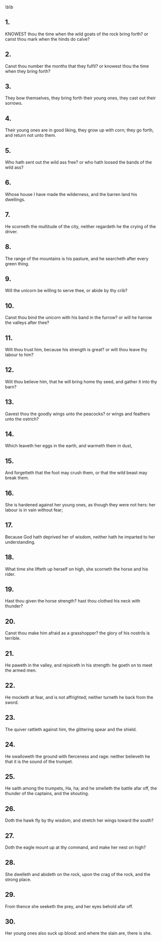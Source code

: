 \b\b
## 1.
KNOWEST thou the time when the wild goats of the rock bring forth?  or canst thou mark when the hinds do calve?
## 2.
Canst thou number the months that they fulfil?  or knowest thou the time when they bring forth?
## 3.
They bow themselves, they bring forth their young ones, they cast out their sorrows.
## 4.
Their young ones are in good liking, they grow up with corn; they go forth, and return not unto them.
## 5.
Who hath sent out the wild ass free?  or who hath loosed the bands of the wild ass?
## 6.
Whose house I have made the wilderness, and the barren land his dwellings.
## 7.
He scorneth the multitude of the city, neither regardeth he the crying of the driver.
## 8.
The range of the mountains is his pasture, and he searcheth after every green thing.
## 9.
Will the unicorn be willing to serve thee, or abide by thy crib?
## 10.
Canst thou bind the unicorn with his band in the furrow?  or will he harrow the valleys after thee?
## 11.
Wilt thou trust him, because his strength is great?  or wilt thou leave thy labour to him?
## 12.
Wilt thou believe him, that he will bring home thy seed, and gather it into thy barn?
## 13.
Gavest thou the goodly wings unto the peacocks?  or wings and feathers unto the ostrich?
## 14.
Which leaveth her eggs in the earth, and warmeth them in dust,
## 15.
And forgetteth that the foot may crush them, or that the wild beast may break them.
## 16.
She is hardened against her young ones, as though they were not hers: her labour is in vain without fear;
## 17.
Because God hath deprived her of wisdom, neither hath he imparted to her understanding.
## 18.
What time she lifteth up herself on high, she scorneth the horse and his rider.
## 19.
Hast thou given the horse strength?  hast thou clothed his neck with thunder?
## 20.
Canst thou make him afraid as a grasshopper?  the glory of his nostrils is terrible.
## 21.
He paweth in the valley, and rejoiceth in his strength: he goeth on to meet the armed men.
## 22.
He mocketh at fear, and is not affrighted; neither turneth he back from the sword.
## 23.
The quiver rattleth against him, the glittering spear and the shield.
## 24.
He swalloweth the ground with fierceness and rage: neither believeth he that it is the sound of the trumpet.
## 25.
He saith among the trumpets, Ha, ha; and he smelleth the battle afar off, the thunder of the captains, and the shouting.
## 26.
Doth the hawk fly by thy wisdom, and stretch her wings toward the south?
## 27.
Doth the eagle mount up at thy command, and make her nest on high?
## 28.
She dwelleth and abideth on the rock, upon the crag of the rock, and the strong place.
## 29.
From thence she seeketh the prey, and her eyes behold afar off.
## 30.
Her young ones also suck up blood: and where the slain are, there is she.
